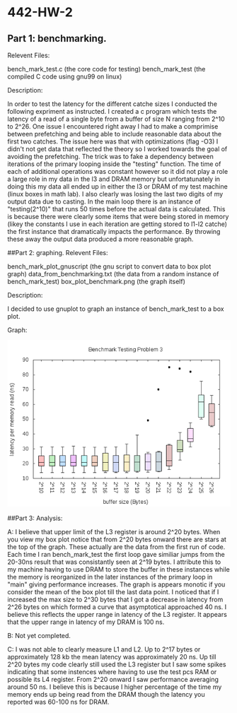 # 442-HW-2


## Part 1: benchmarking.
Relevent Files:

bench\_mark\_test.c (the core code for testing)
bench\_mark\_test (the compiled C code using gnu99 on linux)

Description: 

In order to test the latency for the different catche sizes I conducted the following expriment as instructed. I created a c program which tests the latency of a read of a single byte from a buffer of size N ranging from 2^10 to 2^26. One issue I encountered right away I had to make a comprimise between prefetching and being able to include reasonable data about the first two catches. The issue here was that with optimizations (flag -O3) I didn't not get data that reflected the theory so I worked towards the goal of avoiding the prefetching. The trick was to fake a dependency between iterations of the primary looping inside the "testing" function. The time of each of additional operations was constant however so it did not play a role a large role in my data in the l3 and DRAM memory but unfortatunately in doing this my data all ended up in either the l3 or DRAM of my test machine (linux boxes in math lab). I also clearly was losing the last two digits of my output data due to casting. In the main loop there is an instance of "testing(2^10)" that runs 50 times before the actual data is calculated. This is because there were clearly some items that were being stored in memory (likey the constants I use in each iteration are getting stored to l1-l2 catche) the first instance that dramatically impacts the performance. By throwing these away the output data produced a more reasonable graph.

##Part 2: graphing.
Relevent Files:

bench\_mark\_plot\_gnuscript (the gnu script to convert data to box plot graph)
data\_from\_benchmarking.txt (the data from a random instance of bench\_mark\_test)
box\_plot\_benchmark.png (the graph itself)

Description: 

I decided to use gnuplot to graph an instance of bench\_mark\_test to a box plot. 

Graph: 

![](https://github.com/nathanbarnesduncan/442-HW-2/blob/master/box_plot_benchmark.png)

##Part 3: Analysis:

A: I believe that upper limit of the L3 register is around 2^20 bytes. When you view my box plot notice that from 2^20 bytes onward there are stars at the top of the graph. These actually are the data from the first run of code. Each time I ran bench\_mark\_test the first loop gave similiar jumps from the 20-30ns result that was consistantly seen at 2^19 bytes. I attribute this to my machine having to use DRAM to store the buffer in these instances while the memory is reorganized in the later instances of the primary loop in "main" giving performance increases. The graph is appears monotic if you consider the mean of the box plot till the last data point. I noticed that if I increased the max size to 2^30 bytes that I got a decrease in latency from 2^26 bytes on which formed a curve that asymptotical approached 40 ns. I believe this reflects the upper range in latency of the L3 register. It appears that the upper range in latency of my DRAM is 100 ns.

B: Not yet completed. 


C: I was not able to clearly measure L1 and L2. Up to 2^17 bytes or approximately 128 kb the mean latency was approximately 20 ns. Up till 2^20 bytes my code clearly still used the L3 register but I saw some spikes indicating that some instences where having to use the test pcs RAM or possible its L4 register. From 2^20 onward I saw performance averaging around 50 ns. I believe this is because I higher percentage of the time my memory ends up being read from the DRAM though the latency you reported was 60-100 ns for DRAM. 
